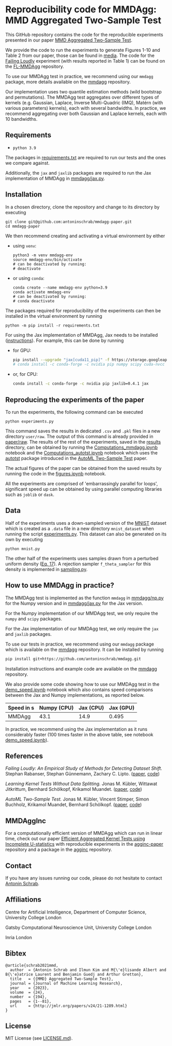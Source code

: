 # Reproducibility code for MMDAgg: MMD Aggregated Two-Sample Test

This GitHub repository contains the code for the reproducible experiments presented in our paper 
[MMD Aggregated Two-Sample Test](https://arxiv.org/abs/2110.15073).

We provide the code to run the experiments to generate Figures 1-10 and Table 2 from our paper, 
those can be found in [media](media).
The code for the [Failing Loudly](https://github.com/steverab/failing-loudly) experiment (with results reported in Table 1) can be found on the [FL-MMDAgg](https://github.com/antoninschrab/FL-MMDAgg) repository.

To use our MMDAgg test in practice, we recommend using our `mmdagg` package, more details available on the [mmdagg](https://github.com/antoninschrab/mmdagg) repository.

Our implementation uses two quantile estimation methods (wild bootstrap and permutations).
The MMDAgg test aggregates over different types of kernels (e.g. Gaussian, Laplace, Inverse Multi-Quadric (IMQ), Matérn (with various parameters) kernels), each with several bandwidths.
In practice, we recommend aggregating over both Gaussian and Laplace kernels, each with 10 bandwidths.

## Requirements
- `python 3.9`

The packages in [requirements.txt](requirements.txt) are required to run our tests and the ones we compare against. 

Additionally, the `jax` and `jaxlib` packages are required to run the Jax implementation of MMDAgg in [mmdagg/jax.py](mmdagg/jax.py).

## Installation

In a chosen directory, clone the repository and change to its directory by executing 
```
git clone git@github.com:antoninschrab/mmdagg-paper.git
cd mmdagg-paper
```
We then recommend creating and activating a virtual environment by either 
- using `venv`:
  ```
  python3 -m venv mmdagg-env
  source mmdagg-env/bin/activate
  # can be deactivated by running:
  # deactivate
  ```
- or using `conda`:
  ```
  conda create --name mmdagg-env python=3.9
  conda activate mmdagg-env
  # can be deactivated by running:
  # conda deactivate
  ```
The packages required for reproducibility of the experiments can then be installed in the virtual environment by running
```
python -m pip install -r requirements.txt
```

For using the Jax implementation of MMDAgg, Jax needs to be installed ([instructions](https://github.com/google/jax#installation)). For example, this can be done by running
- for GPU:
  ```bash
  pip install --upgrade "jax[cuda11_pip]" -f https://storage.googleapis.com/jax-releases/jax_cuda_releases.html
  # conda install -c conda-forge -c nvidia pip numpy scipy cuda-nvcc "jaxlib=0.4.1=*cuda*" jax
  ```
- or, for CPU:
  ```bash
  conda install -c conda-forge -c nvidia pip jaxlib=0.4.1 jax
  ```

## Reproducing the experiments of the paper

To run the experiments, the following command can be executed
```
python experiments.py
```
This command saves the results in dedicated `.csv` and `.pkl` files in a new directory `user/raw`.
The output of this command is already provided in [paper/raw](paper/raw).
The results of the rest of the experiments, saved in the [results](results) directory, can be obtained by running the [Computations_mmdagg.ipynb](Computations_mmdagg.ipynb) notebook and the [Computations_autotst.ipynb](Computations_autotst.ipynb) notebook which uses the [autotst](https://github.com/jmkuebler/auto-tst) package introduced in the [AutoML Two-Sample Test](https://arxiv.org/abs/2206.08843) paper.

The actual figures of the paper can be obtained from the saved results by running the code in the [figures.ipynb](figures.ipynb) notebook.

All the experiments are comprised of 'embarrassingly parallel for loops', significant speed up can be obtained by using parallel computing libraries such as `joblib` or `dask`.

## Data

Half of the experiments uses a down-sampled version of the [MNIST](http://yann.lecun.com/exdb/mnist/) dataset which is created as a `.data` file in a new directory `mnist_dataset` when running the script [experiments.py](experiments.py).
This dataset can also be generated on its own by executing
```
python mnist.py
```
The other half of the experiments uses samples drawn from a perturbed uniform density ([Eq. 17](https://arxiv.org/pdf/2110.15073.pdf)).
A rejection sampler `f_theta_sampler` for this density is implemented in [sampling.py](sampling.py).

## How to use MMDAgg in practice?

The MMDAgg test is implemented as the function `mmdagg` in [mmdagg/np.py](mmdagg/np.py) for the Numpy version and in [mmdagg/jax.py](mmdagg/jax.py) for the Jax version.

For the Numpy implementation of our MMDAgg test, we only require the `numpy` and `scipy` packages.

For the Jax implementation of our MMDAgg test, we only require the `jax` and `jaxlib` packages.

To use our tests in practice, we recommend using our `mmdagg` package which is available on the [mmdagg](https://github.com/antoninschrab/mmdagg) repository. It can be installed by running
```bash
pip install git+https://github.com/antoninschrab/mmdagg.git
```
Installation instructions and example code are available on the [mmdagg](https://github.com/antoninschrab/mmdagg) repository. 

We also provide some code showing how to use our MMDAgg test in the [demo_speed.ipynb](demo_speed.ipynb) notebook which also contains speed comparisons between the Jax and Numpy implementations, as reported below.

| Speed in s | Numpy (CPU) | Jax (CPU) | Jax (GPU) | 
| -- | -- | -- | -- |
| MMDAgg | 43.1 | 14.9 | 0.495 | 

In practice, we recommend using the Jax implementation as it runs considerably faster (100 times faster in the above table, see notebook [demo_speed.ipynb](demo_speed.ipynb)).
 
## References

*Failing Loudly: An Empirical Study of Methods for Detecting Dataset Shift.*
Stephan Rabanser, Stephan Günnemann, Zachary C. Lipto.
([paper](https://arxiv.org/abs/1810.11953), [code](https://github.com/steverab/failing-loudly))

*Learning Kernel Tests Without Data Splitting.*
Jonas M. Kübler, Wittawat Jitkrittum, Bernhard Schölkopf, Krikamol Muandet.
([paper](https://arxiv.org/abs/2006.02286), [code](https://github.com/jmkuebler/tests-wo-splitting))

*AutoML Two-Sample Test.*
Jonas M. Kübler, Vincent Stimper, Simon Buchholz, Krikamol Muandet, Bernhard Schölkopf.
([paper](https://arxiv.org/abs/2206.08843), [code](https://github.com/jmkuebler/auto-tst))


## MMDAggInc

For a computationally efficient version of MMDAgg which can run in linear time, check out our paper [Efficient Aggregated Kernel Tests using Incomplete U-statistics](https://arxiv.org/pdf/2206.09194.pdf) with reproducible experiments in the [agginc-paper](https://github.com/antoninschrab/agginc-paper) repository and a package in the [agginc](https://github.com/antoninschrab/agginc) repository.

## Contact

If you have any issues running our code, please do not hesitate to contact [Antonin Schrab](https://antoninschrab.github.io).

## Affiliations

Centre for Artificial Intelligence, Department of Computer Science, University College London

Gatsby Computational Neuroscience Unit, University College London

Inria London

## Bibtex

```
@article{schrab2021mmd,
  author  = {Antonin Schrab and Ilmun Kim and M{\'e}lisande Albert and B{\'e}atrice Laurent and Benjamin Guedj and Arthur Gretton},
  title   = {{MMD} Aggregated Two-Sample Test},
  journal = {Journal of Machine Learning Research},
  year    = {2023},
  volume  = {24},
  number  = {194},
  pages   = {1--81},
  url     = {http://jmlr.org/papers/v24/21-1289.html}
}
```

## License

MIT License (see [LICENSE.md](LICENSE.md)).
